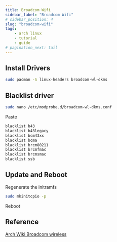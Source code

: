 ```yaml
---
title: Broadcom Wifi
sidebar_label: "Broadcom Wifi"
# sidebar_position: 4
slug: "broadcom-wifi"
tags:
    - arch linux
    - tutorial
    - guide
# pagination_next: tail
---
```


## Install Drivers

```bash
sudo pacman -S linux-headers broadcom-wl-dkms
```

## Blacklist driver

```bash
sudo nano /etc/modprobe.d/broadcom-wl-dkms.conf
```

Paste
```bash
blacklist b43
blacklist b43legacy
blacklist bcm43xx
blacklist bcma
blacklist brcm80211
blacklist brcmfmac
blacklist brcmsmac
blacklist ssb
```

## Update and Reboot

Regenerate the initramfs

```bash
sudo mkinitcpio -p
```

Reboot

## Reference

[Arch Wiki Broadcom wireless](https://wiki.archlinux.org/title/broadcom_wireless)